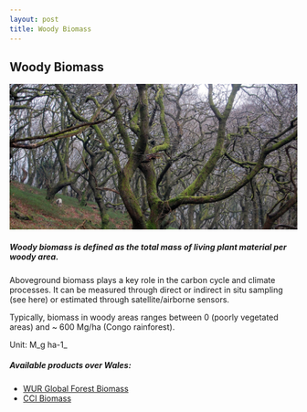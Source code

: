 ```yaml
---
layout: post
title: Woody Biomass
---
```


## Woody Biomass

![Woody Biomass](/assets/img/wales/big/woody-biomass.jpg)

##### Woody biomass is defined as the total mass of living plant material per woody area.

Aboveground biomass plays a key role in the carbon cycle and climate processes. It can be measured through direct or indirect in situ sampling (see here) or estimated through satellite/airborne sensors.

Typically, biomass in woody areas ranges between 0 (poorly vegetated areas) and ~ 600 Mg/ha (Congo rainforest).

Unit: M_g ha\-1_

##### Available products over Wales:

*   [WUR Global Forest Biomass](http://livingearth-online.stackstaging.com/wp/data/remote-sensing-algorithms/woody-biomass-remote-sensing-algorithm/wur-global-forest-biomass/)
*   [CCI Biomass](http://cci.esa.int/biomass)